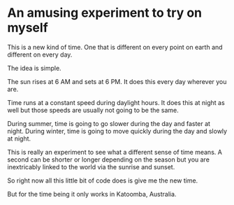 # An amusing experiment to try on myself

This is a new kind of time. One that is different on every point on earth and different on every day.

The idea is simple.

The sun rises at 6 AM and sets at 6 PM. It does this every day wherever you are.

Time runs at a constant speed during daylight hours. It does this at night as well but those speeds are usually not going to be the same.

During summer, time is going to go slower during the day and faster at night.
During winter, time is going to move quickly during the day and slowly at night.

This is really an experiment to see what a different sense of time means. A second can be shorter or longer depending on the season but you are inextricably linked to the world via the sunrise and sunset.

So right now all this little bit of code does is give me the new time.

But for the time being it only works in Katoomba, Australia.
